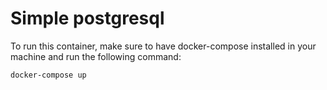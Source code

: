 
# **Simple postgresql**

To run this container, make sure to have docker-compose installed in your machine and run the following command:

`docker-compose up`
